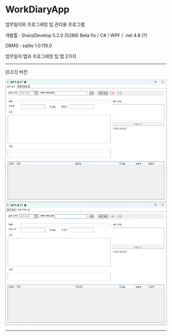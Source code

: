 # WorkDiaryApp
업무일지와 프로그래밍 팁 관리용 프로그램

개발툴 : SharpDevelop 5.2.0 (5288) Beta fix / C# / WPF / .net 4.8 (?)

DBMS : sqlite 1.0.119.0

업무일지 탭과 프로그래밍 팁 탭 2가지


--------------------------------
[0.0.1] 버전

<img src='https://raw.githubusercontent.com/sigmak/WorkDiaryApp/refs/heads/main/images/ver_0-0-1A.png' />

<img src='https://raw.githubusercontent.com/sigmak/WorkDiaryApp/refs/heads/main/images/ver_0-0-1B.png' />

--------------------------------
